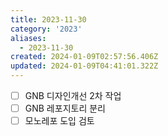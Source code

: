 ```yaml
---
title: 2023-11-30
category: '2023'
aliases:
  - 2023-11-30
created: 2024-01-09T02:57:56.406Z
updated: 2024-01-09T04:41:01.322Z
---
```


- [ ] GNB 디자인개선 2차 작업
- [ ] GNB 레포지토리 분리
- [ ] 모노레포 도입 검토
